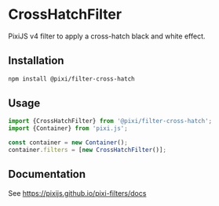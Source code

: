 # CrossHatchFilter

PixiJS v4 filter to apply a cross-hatch black and white effect.

## Installation

```bash
npm install @pixi/filter-cross-hatch
```

## Usage

```js
import {CrossHatchFilter} from '@pixi/filter-cross-hatch';
import {Container} from 'pixi.js';

const container = new Container();
container.filters = [new CrossHatchFilter()];
```

## Documentation

See https://pixijs.github.io/pixi-filters/docs
